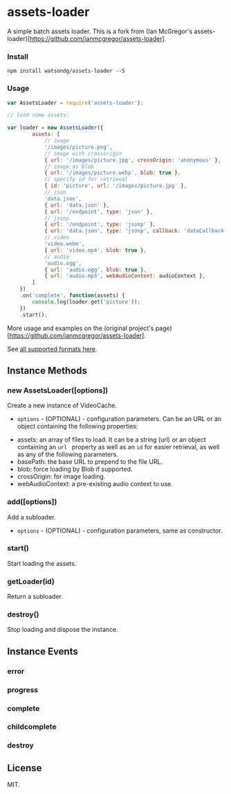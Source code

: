 assets-loader
===

A simple batch assets loader.
This is a fork from (Ian McGregor's assets-loader)[https://github.com/ianmcgregor/assets-loader].

### Install

```
npm install watsondg/assets-loader --S
```

### Usage

```javascript
var AssetsLoader = require('assets-loader');

// load some assets:

var loader = new AssetsLoader({
        assets: [
            // image
            '/images/picture.png',
            // image with crossorigin
            { url: '/images/picture.jpg', crossOrigin: 'anonymous' },
            // image as blob
            { url: '/images/picture.webp', blob: true },
            // specify id for retrieval
            { id: 'picture', url: '/images/picture.jpg' },
            // json
            'data.json',
            { url: 'data.json' },
            { url: '/endpoint', type: 'json' },
            // jsonp
            { url: '/endpoint', type: 'jsonp' },
            { url: 'data.json', type: 'jsonp', callback: 'dataCallback', timeout: 5000 },
            // video
            'video.webm',
            { url: 'video.mp4', blob: true },
            // audio
            'audio.ogg',
            { url: 'audio.ogg', blob: true },
            { url: 'audio.mp3', webAudioContext: audioContext },
        ]
    })
    .on('complete', function(assets) {
        console.log(loader.get('picture'));
    })
    .start();
```

More usage and examples on the (original project's page)[https://github.com/ianmcgregor/assets-loader].

See [all supported formats here](https://github.com/watsondg/assets-loader/blob/6cef8e19be7a0ae3b76ddbb028b6488f472eee72/src/loader.js#L29-L62).

## Instance Methods

### new AssetsLoader([options])

Create a new instance of VideoCache.
* `options` - (OPTIONAL) - configuration parameters. Can be an URL or an object containing the following properties:
- assets: an array of files to load. It can be a string (url) or an object containing an `url ` property as well as an `id` for easier retrieval, as well as any of the following parameters.
- basePath: the base URL to prepend to the file URL.
- blob: force loading by Blob if supported.
- crossOrigin: for image loading.
- webAudioContext: a pre-existing audio context to use.

### add([options])

Add a subloader.
* `options` - (OPTIONAL) - configuration parameters, same as constructor.

### start()

Start loading the assets.

### getLoader(id)

Return a subloader.

### destroy()

Stop loading and dispose the instance.

## Instance Events

### error
### progress
### complete
### childcomplete
### destroy

## License
MIT.
